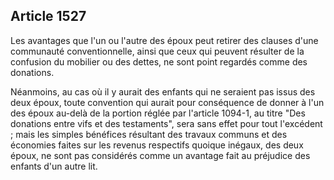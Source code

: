 Article 1527
----
Les avantages que l'un ou l'autre des époux peut retirer des clauses d'une
communauté conventionnelle, ainsi que ceux qui peuvent résulter de la confusion
du mobilier ou des dettes, ne sont point regardés comme des donations.

Néanmoins, au cas où il y aurait des enfants qui ne seraient pas issus des deux
époux, toute convention qui aurait pour conséquence de donner à l'un des époux
au-delà de la portion réglée par l'article 1094-1, au titre "Des donations entre
vifs et des testaments", sera sans effet pour tout l'excédent ; mais les simples
bénéfices résultant des travaux communs et des économies faites sur les revenus
respectifs quoique inégaux, des deux époux, ne sont pas considérés comme un
avantage fait au préjudice des enfants d'un autre lit.
